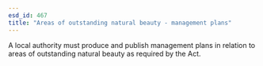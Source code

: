 ```yaml
---
esd_id: 467
title: "Areas of outstanding natural beauty - management plans"
---
```


A local authority must produce and publish management plans in relation to areas of outstanding natural beauty as required by the Act.


